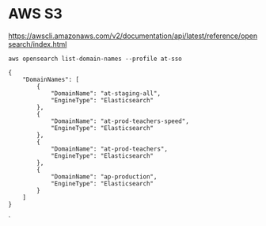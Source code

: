 # AWS S3

https://awscli.amazonaws.com/v2/documentation/api/latest/reference/opensearch/index.html

```
aws opensearch list-domain-names --profile at-sso
```

```
{
    "DomainNames": [
        {
            "DomainName": "at-staging-all",
            "EngineType": "Elasticsearch"
        },
        {
            "DomainName": "at-prod-teachers-speed",
            "EngineType": "Elasticsearch"
        },
        {
            "DomainName": "at-prod-teachers",
            "EngineType": "Elasticsearch"
        },
        {
            "DomainName": "ap-production",
            "EngineType": "Elasticsearch"
        }
    ]
}
```
`